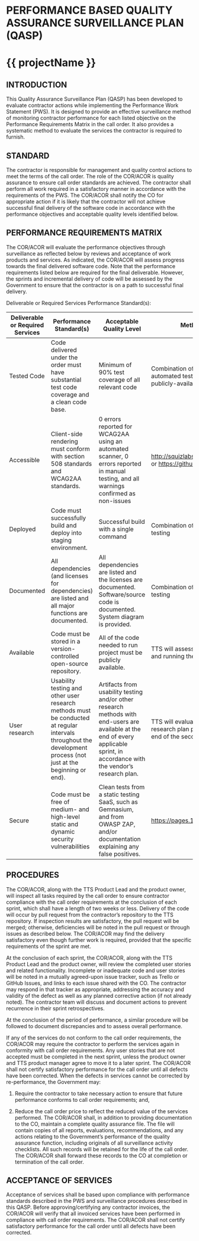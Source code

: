PERFORMANCE BASED QUALITY ASSURANCE SURVEILLANCE PLAN (QASP)
=============================================================

{{ projectName }}
=============================================================

INTRODUCTION
------------

This Quality Assurance Surveillance Plan (QASP) has been developed to evaluate
contractor actions while implementing the Performance Work Statement (PWS). It
is designed to provide an effective surveillance method of monitoring contractor
performance for each listed objective on the Performance Requirements Matrix in
the call order. It also provides a systematic method to evaluate the services
the contractor is required to furnish.

STANDARD
--------

The contractor is responsible for management and quality control actions to meet
the terms of the call order. The role of the COR/ACOR is quality assurance to
ensure call order standards are achieved. The contractor shall perform all work
required in a satisfactory manner in accordance with the requirements of the
PWS. The COR/ACOR shall notify the CO for appropriate action if it is likely
that the contractor will not achieve successful final delivery of the software
code in accordance with the performance objectives and acceptable quality levels
identified below.

PERFORMANCE REQUIREMENTS MATRIX
-------------------------------

The COR/ACOR will evaluate the performance objectives through surveillance as
reflected below by reviews and acceptance of work products and services. As
indicated, the COR/ACOR will assess progress towards the final delivered
software code. Note that the performance requirements listed below are required
for the final deliverable. However, the sprints and incremental delivery of code
will be assessed by the Government to ensure that the contractor is on a path to
successful final delivery.

Deliverable or Required Services Performance Standard(s):

  **Deliverable or Required Services** | **Performance Standard(s)** | **Acceptable Quality Level** | **Method of Surveillance**
   ----------- | ---------------- | -------------- | ---------------
   Tested Code | Code delivered under the order must have substantial test code coverage and a clean code base. | Minimum of 90% test coverage of all relevant code | Combination of manual review and automated testing, using agreed-upon publicly-available SaaS products
   Accessible | Client-side rendering must conform with section 508 standards and WCAG2AA standards. | 0 errors reported for WCAG2AA using an automated scanner, 0 errors reported in manual testing, and all warnings confirmed as non-issues |  http://squizlabs.github.io/HTML_CodeSniffer/ or https://github.com/pa11y/pa11y
   Deployed | Code must successfully build and deploy into staging environment. | Successful build with a single command | Combination of manual review and automatic testing
   Documented | All dependencies (and licenses for dependencies) are listed and all major functions are documented. | All dependencies are listed and the licenses are documented. Software/source code is documented. System diagram is provided. | Combination of manual review and automatic testing
   Available | Code must be stored in a version-controlled open-source repository. | All of the code needed to run project must be publicly available. | TTS will assess code availability by installing and running the project on a fresh machine.
   User research | Usability testing and other user research methods must be conducted at regular intervals throughout the development process (not just at the beginning or end). |  Artifacts from usability testing and/or other research methods with end-users are available at the end of every applicable sprint, in accordance with the vendor’s research plan. | TTS will evaluate the artifacts based on a research plan provided by the vendor at the end of the second sprint.
   Secure | Code must be free of medium- and high-level static and dynamic security vulnerabilities | Clean tests from a static testing SaaS, such as Gemnasium, and from OWASP ZAP, and/or documentation explaining any false positives. |  https://pages.18f.gov/before-you-ship/

PROCEDURES
----------

The COR/ACOR, along with the TTS Product Lead and the product owner, will
inspect all tasks required by the call order to ensure contractor compliance
with the call order requirements at the conclusion of each sprint, which shall
have a length of two weeks or less. Delivery of the code will occur by pull
request from the contractor’s repository to the TTS repository. If inspection
results are satisfactory, the pull request will be merged; otherwise,
deficiencies will be noted in the pull request or through issues as described
below. The COR/ACOR may find the delivery satisfactory even though further work
is required, provided that the specific requirements of the sprint are met.

At the conclusion of each sprint, the COR/ACOR, along with the TTS Product Lead
and the product owner, will review the completed user stories and related
functionality. Incomplete or inadequate code and user stories will be noted in a
mutually agreed-upon issue tracker, such as Trello or GitHub Issues, and links
to each issue shared with the CO. The contractor may respond in that tracker as
appropriate, addressing the accuracy and validity of the defect as well as any
planned corrective action (if not already noted). The contractor team will
discuss and document actions to prevent recurrence in their sprint
retrospectives.

At the conclusion of the period of performance, a similar procedure will be
followed to document discrepancies and to assess overall performance.

If any of the services do not conform to the call order requirements, the
COR/ACOR may require the contractor to perform the services again in conformity
with call order requirements. Any user stories that are not accepted must be
completed in the next sprint, unless the product owner and TTS product manager
agree to move it to a later sprint. The COR/ACOR shall not certify satisfactory
performance for the call order until all defects have been corrected. When the
defects in services cannot be corrected by re-performance, the Government may:

1.  Require the contractor to take necessary action to ensure that future
performance conforms to call order requirements; and,

1.  Reduce the call order price to reflect the reduced value of the services
performed. The COR/ACOR shall, in addition to providing documentation to the CO,
maintain a complete quality assurance file. The file will contain copies of all
reports, evaluations, recommendations, and any actions relating to the
Government’s performance of the quality assurance function, including originals
of all surveillance activity checklists. All such records will be retained for
the life of the call order. The COR/ACOR shall forward these records to the CO
at completion or termination of the call order.

ACCEPTANCE OF SERVICES
----------------------

Acceptance of services shall be based upon compliance with performance standards
described in the PWS and surveillance procedures described in this QASP. Before
approving/certifying any contractor invoices, the COR/ACOR will verify that all
invoiced services have been performed in compliance with call order
requirements. The COR/ACOR shall not certify satisfactory performance for the
call order until all defects have been corrected.
